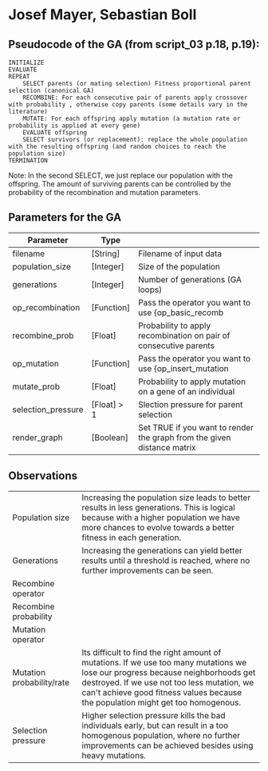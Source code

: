 # Josef Mayer, Sebastian Boll
## Pseudocode of the GA (from script_03 p.18, p.19):
```
INITIALIZE
EVALUATE
REPEAT
    SELECT parents (or mating selection) Fitness proportional parent selection (canonical GA)
    RECOMBINE: For each consecutive pair of parents apply crossover with probability , otherwise copy parents (some details vary in the literature)
    MUTATE: For each offspring apply mutation (a mutation rate or probability is applied at every gene)
    EVALUATE offspring
    SELECT survivors (or replacement): replace the whole population with the resulting offspring (and random choices to reach the population size)
TERMINATION
```
Note: In the second SELECT, we just replace our population with the offspring. The amount of surviving parents can be controlled by the probability of the recombination and mutation parameters.
## Parameters for the GA
|Parameter | Type | |
|------------------------|----------------|----------------------------------------------------------------------------|
|filename                |[String]        | Filename of input data |
|population_size         |[Integer]       | Size of the population |
|generations             |[Integer]       | Number of generations (GA loops) |
|op_recombination        |[Function]      | Pass the operator you want to use {op_basic_recomb | op_edge3} |
|recombine_prob          |[Float]         | Probability to apply recombination on pair of consecutive parents |
|op_mutation             |[Function]      | Pass the operator you want to use {op_insert_mutation | op_swap_mutation} |
|mutate_prob             |[Float]         | Probability to apply mutation on a gene of an individual |
|selection_pressure      |[Float] > 1     | Slection pressure for parent selection |
|render_graph            |[Boolean]       | Set TRUE if you want to render the graph from the given distance matrix |(default=FALSE)

## Observations
|||
|-|-|
|Population size | Increasing the population size leads to better results in less generations. This is logical because with a higher population we have more chances to evolve towards a better fitness in each generation. |
|Generations | Increasing the generations can yield better results until a threshold is reached, where no further improvements can be seen.|
|Recombine operator | |
|Recombine probability| |
|Mutation operator| |
|Mutation probability/rate| Its difficult to find the right amount of mutations. If we use too many mutations we lose our progress because neighborhoods get destroyed. If we use not too less mutation, we can't achieve good fitness values because the population might get too homogenous. |
|Selection pressure| Higher selection pressure kills the bad individuals early, but can result in a too homogenous population, where no further improvements can be achieved besides using heavy mutations. |